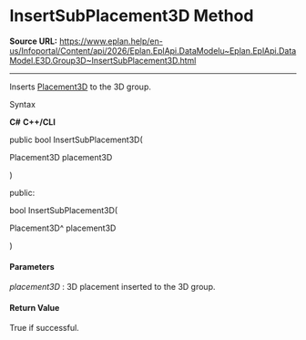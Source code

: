 # InsertSubPlacement3D Method

**Source URL:** https://www.eplan.help/en-us/Infoportal/Content/api/2026/Eplan.EplApi.DataModelu~Eplan.EplApi.DataModel.E3D.Group3D~InsertSubPlacement3D.html

---

Inserts [Placement3D](Eplan.EplApi.DataModelu~Eplan.EplApi.DataModel.E3D.Placement3D.html) to the 3D group.

Syntax

**C#**
**C++/CLI**


public bool InsertSubPlacement3D( 

   Placement3D placement3D

)

public:

bool InsertSubPlacement3D( 

   Placement3D^ placement3D

)


#### Parameters

*placement3D*
:   3D placement inserted to the 3D group.

#### Return Value

True if successful.
